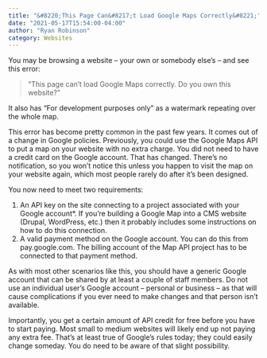 ```yaml
---
title: "&#8220;This Page Can&#8217;t Load Google Maps Correctly&#8221;"
date: "2021-05-17T15:54:00-04:00"
author: "Ryan Robinson"
category: Websites
---
```


You may be browsing a website – your own or somebody else’s – and see this error:

> “This page can’t load Google Maps correctly. Do you own this website?”

It also has “For development purposes only” as a watermark repeating over the whole map.

This error has become pretty common in the past few years. It comes out of a change in Google policies. Previously, you could use the Google Maps API to put a map on your website with no extra charge. You did not need to have a credit card on the Google account. That has changed. There’s no notification, so you won’t notice this unless you happen to visit the map on your website again, which most people rarely do after it’s been designed.

You now need to meet two requirements:

1. An API key on the site connecting to a project associated with your Google account\*. If you’re building a Google Map into a CMS website (Drupal, WordPress, etc.) then it probably includes some instructions on how to do this connection.
2. A valid payment method on the Google account. You can do this from pay.google.com. The billing account of the Map API project has to be connected to that payment method.

As with most other scenarios like this, you should have a generic Google account that can be shared by at least a couple of staff members. Do not use an individual user’s Google account – personal or business – as that will cause complications if you ever need to make changes and that person isn’t available.

Importantly, you get a certain amount of API credit for free before you have to start paying. Most small to medium websites will likely end up not paying any extra fee. That’s at least true of Google’s rules today; they could easily change someday. You do need to be aware of that slight possibility.
